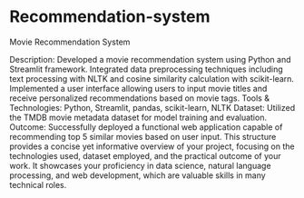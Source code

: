 # Recommendation-system

Movie Recommendation System

Description: Developed a movie recommendation system using Python and Streamlit framework. Integrated data preprocessing techniques including text processing with NLTK and cosine similarity calculation with scikit-learn. Implemented a user interface allowing users to input movie titles and receive personalized recommendations based on movie tags.
Tools & Technologies: Python, Streamlit, pandas, scikit-learn, NLTK
Dataset: Utilized the TMDB movie metadata dataset for model training and evaluation.
Outcome: Successfully deployed a functional web application capable of recommending top 5 similar movies based on user input.
This structure provides a concise yet informative overview of your project, focusing on the technologies used, dataset employed, and the practical outcome of your work. It showcases your proficiency in data science, natural language processing, and web development, which are valuable skills in many technical roles.
